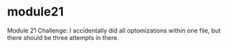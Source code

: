 # module21

Module 21 Challenge:  I accidentally did all optomizations within one file, but there should be three attempts in there.

